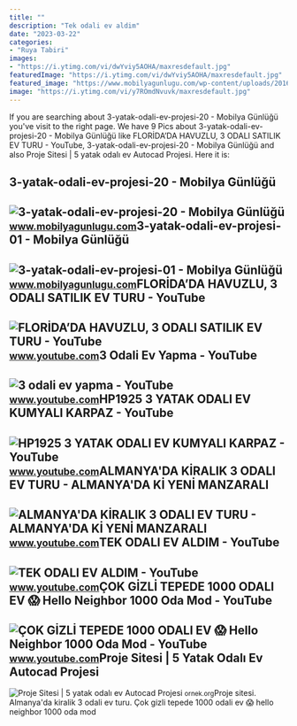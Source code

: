 ```yaml
---
title: ""
description: "Tek odali ev aldim"
date: "2023-03-22"
categories:
- "Ruya Tabiri"
images:
- "https://i.ytimg.com/vi/dwYviy5AOHA/maxresdefault.jpg"
featuredImage: "https://i.ytimg.com/vi/dwYviy5AOHA/maxresdefault.jpg"
featured_image: "https://www.mobilyagunlugu.com/wp-content/uploads/2016/10/3-yatak-odalı-ev-projesi-01-620x401.jpeg"
image: "https://i.ytimg.com/vi/y7ROmdNvuvk/maxresdefault.jpg"
---
```


If you are searching about 3-yatak-odali-ev-projesi-20 - Mobilya Günlüğü you've visit to the right page. We have 9 Pics about 3-yatak-odali-ev-projesi-20 - Mobilya Günlüğü like FLORİDA’DA HAVUZLU, 3 ODALI SATILIK EV TURU - YouTube, 3-yatak-odali-ev-projesi-20 - Mobilya Günlüğü and also Proje Sitesi | 5 yatak odalı ev Autocad Projesi. Here it is:

3-yatak-odali-ev-projesi-20 - Mobilya Günlüğü
---------------------------------------------

 ![3-yatak-odali-ev-projesi-20 - Mobilya Günlüğü](https://www.mobilyagunlugu.com/wp-content/uploads/2016/10/3-yatak-odalı-ev-projesi-20-620x463.jpeg) <small>www.mobilyagunlugu.com</small>3-yatak-odali-ev-projesi-01 - Mobilya Günlüğü
---------------------------------------------

 ![3-yatak-odali-ev-projesi-01 - Mobilya Günlüğü](https://www.mobilyagunlugu.com/wp-content/uploads/2016/10/3-yatak-odalı-ev-projesi-01-620x401.jpeg) <small>www.mobilyagunlugu.com</small>FLORİDA’DA HAVUZLU, 3 ODALI SATILIK EV TURU - YouTube
-----------------------------------------------------

 ![FLORİDA’DA HAVUZLU, 3 ODALI SATILIK EV TURU - YouTube](https://i.ytimg.com/vi/P4n6MvITJeo/maxresdefault.jpg) <small>www.youtube.com</small>3 Odali Ev Yapma - YouTube
--------------------------

 ![3 odali ev yapma - YouTube](https://i.ytimg.com/vi/vwVytWW1kqc/maxresdefault.jpg) <small>www.youtube.com</small>HP1925 3 YATAK ODALI EV KUMYALI KARPAZ - YouTube
------------------------------------------------

 ![HP1925 3 YATAK ODALI EV KUMYALI KARPAZ - YouTube](https://i.ytimg.com/vi/lotXyJldJk0/maxresdefault.jpg) <small>www.youtube.com</small>ALMANYA'DA KİRALIK 3 ODALI EV TURU - ALMANYA'DA Kİ YENİ MANZARALI
-----------------------------------------------------------------

 ![ALMANYA'DA KİRALIK 3 ODALI EV TURU - ALMANYA'DA Kİ YENİ MANZARALI](https://i.ytimg.com/vi/dwYviy5AOHA/maxresdefault.jpg) <small>www.youtube.com</small>TEK ODALI EV ALDIM - YouTube
----------------------------

 ![TEK ODALI EV ALDIM - YouTube](https://i.ytimg.com/vi/y7ROmdNvuvk/maxresdefault.jpg) <small>www.youtube.com</small>ÇOK GİZLİ TEPEDE 1000 ODALI EV 😱 Hello Neighbor 1000 Oda Mod - YouTube
----------------------------------------------------------------------

 ![ÇOK GİZLİ TEPEDE 1000 ODALI EV 😱 Hello Neighbor 1000 Oda Mod - YouTube](https://i.ytimg.com/vi/7VnslemmrX0/maxresdefault.jpg) <small>www.youtube.com</small>Proje Sitesi | 5 Yatak Odalı Ev Autocad Projesi
-----------------------------------------------

 ![Proje Sitesi | 5 yatak odalı ev Autocad Projesi](https://ornek.org/autocadekrangoruntusu/bc/5_yatak_odali_ev_ornek_org_67895.gif) <small>ornek.org</small>Proje sitesi. Almanya'da ki̇ralik 3 odali ev turu. Çok gi̇zli̇ tepede 1000 odali ev 😱 hello neighbor 1000 oda mod

